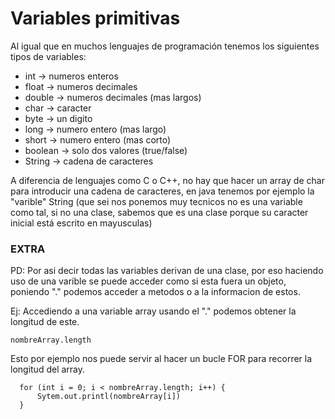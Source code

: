 # Variables primitivas
Al igual que en muchos lenguajes de programación tenemos los siguientes tipos de variables:

+ int -> numeros enteros
+ float -> numeros decimales
+ double -> numeros decimales (mas largos)
+ char -> caracter
+ byte -> un digito
+ long -> numero entero (mas largo)
+ short -> numero entero (mas corto)
+ boolean -> solo dos valores (true/false)
+ String -> cadena de caracteres

A diferencia de lenguajes como C o C++, no hay que hacer un array de char para introducir una cadena de caracteres, en java tenemos por ejemplo la "varible" String (que sei nos ponemos muy tecnicos no es una variable como tal, si no una clase, sabemos que es una clase porque su caracter inicial está escrito en mayusculas)

### EXTRA
PD: Por asi decir todas las variables derivan de una clase, por eso haciendo uso de una varible se puede acceder como si esta fuera un objeto, poniendo "." podemos acceder a metodos o a la informacion de estos.

Ej:
Accediendo a una variable array usando el "." podemos obtener la longitud de este.
```  
nombreArray.length
```

Esto por ejemplo nos puede servir al hacer un bucle FOR para recorrer la longitud del array.
```
  for (int i = 0; i < nombreArray.length; i++) {
	  Sytem.out.printl(nombreArray[i])		
  }
```
